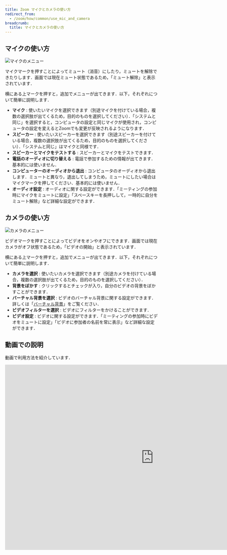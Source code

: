 ```yaml
---
title: Zoom マイクとカメラの使い方
redirect_from:
  - /zoom/how/common/use_mic_and_camera
breadcrumb:
  title: マイクとカメラの使い方
---
```


## マイクの使い方

![マイクのメニュー](1_mic_menu.png)

マイクマークを押すことによってミュート（消音）にしたり，ミュートを解除できたりします．画面では現在ミュート状態であるため，「ミュート解除」と表示されています．

横にある上マークを押すと，追加でメニューが出てきます．以下，それぞれについて簡単に説明します．
  * **マイク** : 使いたいマイクを選択できます（別途マイクを付けている場合，複数の選択肢が出てくるため，目的のものを選択してください）．「システムと同じ」を選択すると，コンピュータの設定と同じマイクが使用され，コンピュータの設定を変えるとZoomでも変更が反映されるようになります．
  * **スピーカー** : 使いたいスピーカーを選択できます（別途スピーカーを付けている場合，複数の選択肢が出てくるため，目的のものを選択してください）．「システムと同じ」はマイクと同様です．
  * **スピーカーとマイクをテストする** : スピーカーとマイクをテストできます．
  * **電話のオーディオに切り替える** : 電話で参加するための情報が出てきます．基本的には使いません．
  * **コンピューターのオーディオから退出** : コンピュータのオーディオから退出します．ミュートと異なり，退出してしまうため，ミュートにしたい場合はマイクマークを押してください．基本的には使いません．
  * **オーディオ設定** : オーディオに関する設定ができます．「ミーティングの参加時にマイクをミュートに設定」「スペースキーを長押しして，一時的に自分をミュート解除」など詳細な設定ができます．

## カメラの使い方

![カメラのメニュー](2_cam_menu.png)

ビデオマークを押すことによってビデオをオンやオフにできます．画面では現在カメラがオフ状態であるため，「ビデオの開始」と表示されています．

横にある上マークを押すと，追加でメニューが出てきます．以下，それぞれについて簡単に説明します．
  * **カメラを選択** : 使いたいカメラを選択できます（別途カメラを付けている場合，複数の選択肢が出てくるため，目的のものを選択してください）．
  * **背景をぼかす** : クリックするとチェックが入り，自分のビデオの背景をぼかすことができます．<!-- 詳しくは「[バーチャル背景](virtual_background/)」をご覧ください． -->
  * **バーチャル背景を選択** : ビデオのバーチャル背景に関する設定ができます．詳しくは「[バーチャル背景](virtual_background/)」をご覧ください．
  * **ビデオフィルターを選択** : ビデオにフィルターをかけることができます．
  * **ビデオ設定** : ビデオに関する設定ができます．「ミーティングの参加時にビデオをミュートに設定」「ビデオに参加者の名前を常に表示」など詳細な設定ができます．

## 動画での説明

動画で利用方法を紹介しています．

<iframe width="978" height="611" src="https://www.youtube.com/embed/z9Eyo_CY-LQ" frameborder="0" allow="accelerometer; autoplay; encrypted-media; gyroscope; picture-in-picture" allowfullscreen></iframe>
